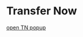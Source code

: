 Transfer Now
============

[open TN popup](javascript:window.open('https://qa.ft.cashedge.com/signupGRel?INSTITUTION_ID=88851113&USER_FI_NUMBER=testtnndemo13&FIRST_NAME=WEB&LAST_NAME=Star&EMAIL=testtnndemo13@fiserv.com&STREET=477%20MARIBOR%20TR&CITY=RICHARDSON&STATE=TX&ZIP=75081&SSN=509382434&DOB=02/15/1994&PHONE=8022716026&ANUM0=1027119577&ACCOUNT_NUMBER0=1027119577&ADSC0=CHECKING1&ATYP0=1&ASTAT0=0&BALANCE0=44475&ASEG0=&RTN0=254074976&ANUM1=1062205499&ACCOUNT_NUMBER1=1062205499&ADSC1=CHECKING2&ATYP1=1&ASTAT1=0&BALANCE1=44475&ASEG1=&RTN1=254074976&ANUM2=1075467447&ACCOUNT_NUMBER2=1075467447&ADSC2=CHECKING3&ATYP2=1&ASTAT2=0&BALANCE2=44475&ASEG2=&RTN2=254074976&DRV_LIC=258963177&DRV_LIC_STATE=MN&USERIN_GOOD_STANDING=&CE_APPLICATION_CODE=TN','mypopuptitle','width=600,height=400'))
